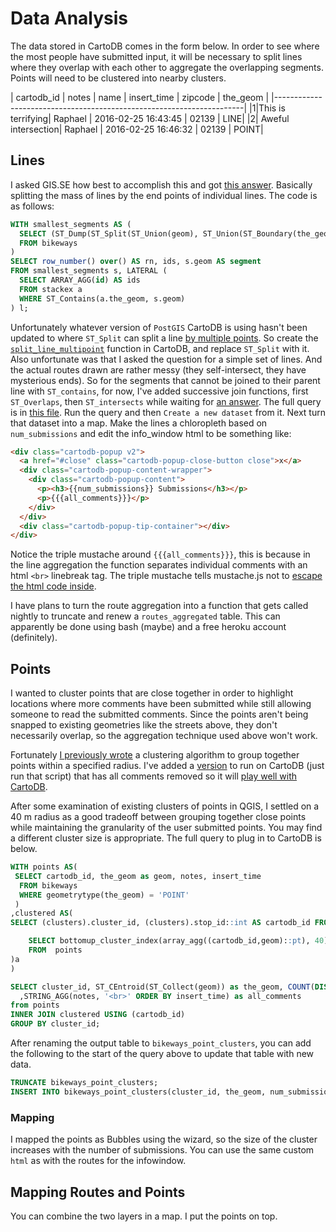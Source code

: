# Data Analysis

The data stored in CartoDB comes in the form below. In order to see where the most people have submitted input, it will be necessary to split lines where they overlap with each other to aggregate the overlapping segments. Points will need to be clustered into nearby clusters.

| cartodb_id | notes | name | insert_time |  zipcode | the_geom |
|----------------------------------------------------------------------|
|1|This is terrifying| Raphael | 2016-02-25 16:43:45 | 02139 | LINE|
|2| Aweful intersection| Raphael | 2016-02-25 16:46:32 | 02139 | POINT|

## Lines

I asked GIS.SE how best to accomplish this and got [this answer](http://gis.stackexchange.com/a/187031/36886). Basically splitting the mass of lines by the end points  of individual lines. The code is as follows:

```sql
WITH smallest_segments AS (
  SELECT (ST_Dump(ST_Split(ST_Union(geom), ST_Union(ST_Boundary(the_geom))))).*
  FROM bikeways
)
SELECT row_number() over() AS rn, ids, s.geom AS segment
FROM smallest_segments s, LATERAL (
  SELECT ARRAY_AGG(id) AS ids
  FROM stackex a
  WHERE ST_Contains(a.the_geom, s.geom)
) l;
```

Unfortunately whatever version of `PostGIS` CartoDB is using hasn't been updated to where `ST_Split` can split a line [by multiple points](http://postgis.net/docs/ST_Split.html). So create the [`split_line_multipoint`](/data-analysis/split_line_multipoint.sql) function in CartoDB, and replace `ST_Split` with it. Also unfortunate was that I asked the question for a simple set of lines. And the actual routes drawn are rather messy (they self-intersect, they have mysterious ends). So for the segments that cannot be joined to their parent line with `ST_contains`, for now, I've added successive join functions, first `ST_Overlaps`, then `ST_intersects` while waiting for [an answer](https://gis.stackexchange.com/questions/187503/how-can-i-use-st-contains-st-overlaps-with-non-simple-lines?lq=1). The full query is in [this file](/data-analysis/bikeways_route_agg.sql). Run the query and then `Create a new dataset` from it. Next turn that dataset into a map. Make the lines a chloropleth based on `num_submissions` and edit the info_window html to be something like:

```html
<div class="cartodb-popup v2">
  <a href="#close" class="cartodb-popup-close-button close">x</a>
  <div class="cartodb-popup-content-wrapper">
    <div class="cartodb-popup-content">
      <p><h3>{{num_submissions}} Submissions</h3></p>
      <p>{{{all_comments}}}</p>
    </div>
  </div>
  <div class="cartodb-popup-tip-container"></div>
</div>
```

Notice the triple mustache around `{{{all_comments}}}`, this is because in the line aggregation the function separates individual comments with an html `<br>` linebreak tag. The triple mustache tells mustache.js not to [escape the html code inside](http://gis.stackexchange.com/a/187171/36886).

I have plans to turn the route aggregation into a function that gets called nightly to truncate and renew a `routes_aggregated` table. This can apparently be done using bash (maybe) and a free heroku account (definitely).

## Points

I wanted to cluster points that are close together in order to highlight locations where more comments have been submitted while still allowing someone to read the submitted comments. Since the points aren't being snapped to existing geometries like the streets above, they don't necessarily overlap, so the aggregation technique used above won't work.

Fortunately [I previously wrote](http://gis.stackexchange.com/a/144230/36886) a clustering algorithm to group together points within a specified radius. I've added a [version](point_cluster.sql) to run on CartoDB (just run that script) that has all comments removed so it will [play well with CartoDB](http://gis.stackexchange.com/a/187150/36886).

After some examination of existing clusters of points in QGIS, I settled on a 40 m radius as a good tradeoff between grouping together close points while maintaining the granularity of the user submitted points. You may find a different cluster size is appropriate. The full query to plug in to CartoDB is below. 

```sql
WITH points AS(
 SELECT cartodb_id, the_geom as geom, notes, insert_time
  FROM bikeways
  WHERE geometrytype(the_geom) = 'POINT'
 ) 
,clustered AS(
SELECT (clusters).cluster_id, (clusters).stop_id::int AS cartodb_id FROM (

    SELECT bottomup_cluster_index(array_agg((cartodb_id,geom)::pt), 40) as clusters 
    FROM  points
)a
)

SELECT cluster_id, ST_CEntroid(ST_Collect(geom)) as the_geom, COUNT(DISTINCT cartodb_id) AS num_submissions
  ,STRING_AGG(notes, '<br>' ORDER BY insert_time) as all_comments
from points
INNER JOIN clustered USING (cartodb_id)
GROUP BY cluster_id;
```
After renaming the output table to `bikeways_point_clusters`, you can add the following to the start of the query above to  update that table with new data.
```sql
TRUNCATE bikeways_point_clusters;
INSERT INTO bikeways_point_clusters(cluster_id, the_geom, num_submissions, all_comments)
```

### Mapping

I mapped the points as Bubbles using the wizard, so the size of the cluster increases with the number of submissions. You can use the same custom `html` as with the routes for the infowindow.

## Mapping Routes and Points

You can combine the two layers in a map. I put the points on top.